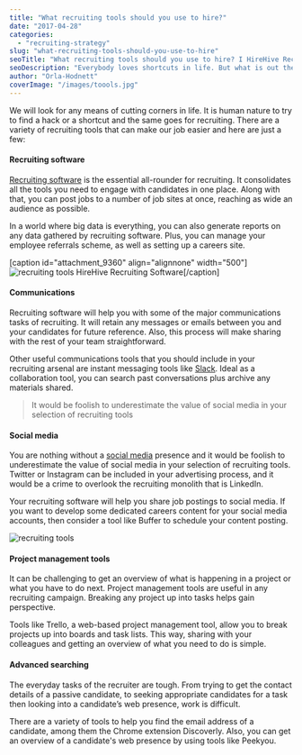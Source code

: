 ```yaml
---
title: "What recruiting tools should you use to hire?"
date: "2017-04-28"
categories:
  - "recruiting-strategy"
slug: "what-recruiting-tools-should-you-use-to-hire"
seoTitle: "What recruiting tools should you use to hire? I HireHive Recruiting"
seoDescription: "Everybody loves shortcuts in life. But what is out there for recruiters? Check out the top 5 recruiting tools that will make hiring easier"
author: "Orla-Hodnett"
coverImage: "/images/toools.jpg"
---
```


We will look for any means of cutting corners in life. It is human nature to try to find a hack or a shortcut and the same goes for recruiting. There are a variety of recruiting tools that can make our job easier and here are just a few:

#### **Recruiting software**

[Recruiting software](https://hirehive.io/recruiting-features/) is the essential all-rounder for recruiting. It consolidates all the tools you need to engage with candidates in one place. Along with that, you can post jobs to a number of job sites at once, reaching as wide an audience as possible.

In a world where big data is everything, you can also generate reports on any data gathered by recruiting software. Plus, you can manage your employee referrals scheme, as well as setting up a careers site.

\[caption id="attachment_9360" align="alignnone" width="500"\]![recruiting tools](/images/Social-Recruiting-Software-Jobboards.png) HireHive Recruiting Software\[/caption\]

#### **Communications**

Recruiting software will help you with some of the major communications tasks of recruiting. It will retain any messages or emails between you and your candidates for future reference. Also, this process will make sharing with the rest of your team straightforward.

Other useful communications tools that you should include in your recruiting arsenal are instant messaging tools like [Slack](https://slack.com/). Ideal as a collaboration tool, you can search past conversations plus archive any materials shared.

> It would be foolish to underestimate the value of social media in your selection of recruiting tools

#### **Social media**

You are nothing without a [social media](https://hirehive.io/blog/begin-social-recruiting-strategy/) presence and it would be foolish to underestimate the value of social media in your selection of recruiting tools. Twitter or Instagram can be included in your advertising process, and it would be a crime to overlook the recruiting monolith that is LinkedIn.

Your recruiting software will help you share job postings to social media. If you want to develop some dedicated careers content for your social media accounts, then consider a tool like Buffer to schedule your content posting.

![recruiting tools](/images/Twitter.png)

#### **Project management tools**

It can be challenging to get an overview of what is happening in a project or what you have to do next. Project management tools are useful in any recruiting campaign. Breaking any project up into tasks helps gain perspective.

Tools like Trello, a web-based project management tool, allow you to break projects up into boards and task lists. This way, sharing with your colleagues and getting an overview of what you need to do is simple.

#### **Advanced searching**

The everyday tasks of the recruiter are tough. From trying to get the contact details of a passive candidate, to seeking appropriate candidates for a task then looking into a candidate’s web presence, work is difficult.

There are a variety of tools to help you find the email address of a candidate, among them the Chrome extension Discoverly. Also, you can get an overview of a candidate's web presence by using tools like Peekyou.

